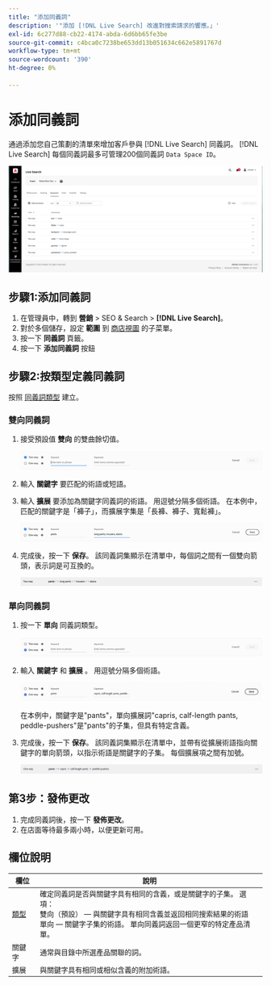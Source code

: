 ```yaml
---
title: "添加同義詞"
description: '"添加 [!DNL Live Search] 改進對搜索請求的響應。」'
exl-id: 6c277d88-cb22-4174-abda-6d6bb65fe3be
source-git-commit: c4bca0c7238be653dd13b051634c662e5891767d
workflow-type: tm+mt
source-wordcount: '390'
ht-degree: 0%

---
```


# 添加同義詞

通過添加您自己策劃的清單來增加客戶參與 [!DNL Live Search] 同義詞。 [!DNL Live Search] 每個同義詞最多可管理200個同義詞 `Data Space ID`。

![[!DNL Live Search] 同義詞](assets/synonym-workspace.png)

## 步驟1:添加同義詞

1. 在管理員中，轉到 **營銷** > SEO &amp; Search > **[!DNL Live Search]**。
1. 對於多個儲存，設定 **範圍** 到 [商店視圖](https://experienceleague.adobe.com/docs/commerce-admin/start/setup/websites-stores-views.html#scope-settings) 的子菜單。
1. 按一下 **同義詞** 頁籤。
1. 按一下 **添加同義詞** 按鈕

## 步驟2:按類型定義同義詞

按照 [同義詞類型](synonyms-type.md) 建立。

### 雙向同義詞

1. 接受預設值 **雙向** 的雙曲餘切值。

   ![添加雙向同義詞](assets/synonym-add-two-way.png)


1. 輸入 **關鍵字** 要匹配的術語或短語。
1. 輸入 **擴展** 要添加為關鍵字同義詞的術語。 用逗號分隔多個術語。
在本例中，匹配的關鍵字是「褲子」，而擴展字集是「長褲、褲子、寬鬆褲」。

   ![雙向同義詞示例](assets/synonym-add-two-way-example.png)

1. 完成後，按一下 **保存**。
該同義詞集顯示在清單中，每個詞之間有一個雙向箭頭，表示詞是可互換的。

   ![雙向同義詞](assets/synonym-two-way.png)

### 單向同義詞

1. 按一下 **單向** 同義詞類型。

   ![添加單向同義詞](assets/synonym-add-one-way.png)

1. 輸入 **關鍵字** 和 **擴展** 。 用逗號分隔多個術語。

   ![單向同義詞示例](assets/synonym-add-one-way-example.png)

   在本例中，關鍵字是&quot;pants&quot;，單向擴展詞&quot;capris, calf-length pants, peddle-pushers&quot;是&quot;pants&quot;的子集，但具有特定含義。

1. 完成後，按一下 **保存**。
該同義詞集顯示在清單中，並帶有從擴展術語指向關鍵字的單向箭頭，以指示術語是關鍵字的子集。 每個擴展項之間有加號。

   ![單向同義詞](assets/synonym-one-way.png)

## 第3步：發佈更改

1. 完成同義詞後，按一下 **發佈更改**。
1. 在店面等待最多兩小時，以便更新可用。

## 欄位說明

| 欄位 | 說明 |
|--- |--- |
| [類型](synonyms.md) | 確定同義詞是否與關鍵字具有相同的含義，或是關鍵字的子集。 選項：<br />雙向（預設） — 與關鍵字具有相同含義並返回相同搜索結果的術語<br />單向 — 關鍵字子集的術語。 單向同義詞返回一個更窄的特定產品清單。 |
| 關鍵字 | 通常與目錄中所選產品關聯的詞。 |
| 擴展 | 與關鍵字具有相同或相似含義的附加術語。 |
